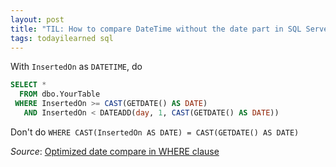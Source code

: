 ```yaml
---
layout: post
title: "TIL: How to compare DateTime without the date part in SQL Server"
tags: todayilearned sql
---
```


With `InsertedOn` as `DATETIME`, do

```sql
SELECT *
  FROM dbo.YourTable
 WHERE InsertedOn >= CAST(GETDATE() AS DATE)
   AND InsertedOn < DATEADD(day, 1, CAST(GETDATE() AS DATE))
```

Don't do `WHERE CAST(InsertedOn AS DATE) = CAST(GETDATE() AS DATE)`


_Source_: [Optimized date compare in WHERE clause](https://dba.stackexchange.com/questions/128235/optimized-date-compare-in-where-clause-convert-or-datediff-0)
